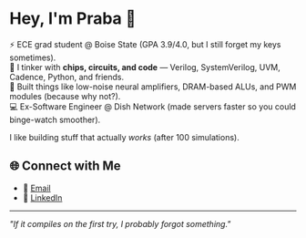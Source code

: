 # Hey, I'm Praba 👋  

⚡ ECE grad student @ Boise State (GPA 3.9/4.0, but I still forget my keys sometimes).  
🔧 I tinker with **chips, circuits, and code** — Verilog, SystemVerilog, UVM, Cadence, Python, and friends.  
🧪 Built things like low-noise neural amplifiers, DRAM-based ALUs, and PWM modules (because why not?).  
💻 Ex-Software Engineer @ Dish Network (made servers faster so you could binge-watch smoother).  

I like building stuff that actually *works* (after 100 simulations).  

## 🌐 Connect with Me  

- 📧 [Email](mailto:prabaarumugam@u.boisestate.edu)  
- 💼 [LinkedIn](https://www.linkedin.com/in/prabalakshmi)  

---
*"If it compiles on the first try, I probably forgot something."*
